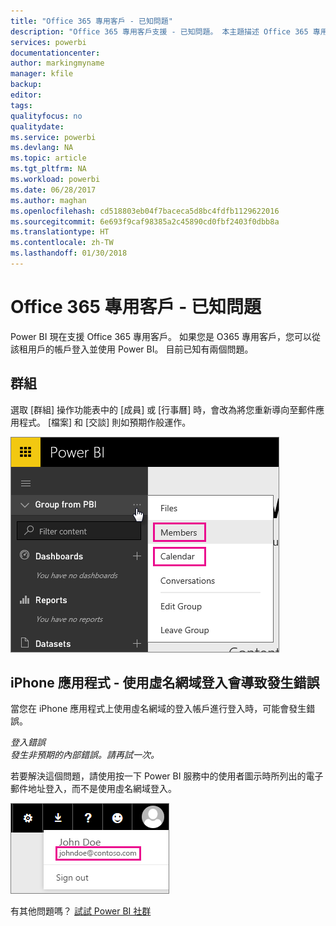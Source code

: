 ```yaml
---
title: "Office 365 專用客戶 - 已知問題"
description: "Office 365 專用客戶支援 - 已知問題。 本主題描述 Office 365 專用客戶的特定問題。 其中包括群組功能的限制，以及 iPhone 應用程式使用虛名網域的限制。"
services: powerbi
documentationcenter: 
author: markingmyname
manager: kfile
backup: 
editor: 
tags: 
qualityfocus: no
qualitydate: 
ms.service: powerbi
ms.devlang: NA
ms.topic: article
ms.tgt_pltfrm: NA
ms.workload: powerbi
ms.date: 06/28/2017
ms.author: maghan
ms.openlocfilehash: cd518803eb04f7baceca5d8bc4fdfb1129622016
ms.sourcegitcommit: 6e693f9caf98385a2c45890cd0fbf2403f0dbb8a
ms.translationtype: HT
ms.contentlocale: zh-TW
ms.lasthandoff: 01/30/2018
---
```

# <a name="office-365-dedicated-customers---known-issues"></a>Office 365 專用客戶 - 已知問題
Power BI 現在支援 Office 365 專用客戶。  如果您是 O365 專用客戶，您可以從該租用戶的帳戶登入並使用 Power BI。 目前已知有兩個問題。

## <a name="groups"></a>群組
選取 [群組] 操作功能表中的 [成員]  或 [行事曆]  時，會改為將您重新導向至郵件應用程式。  [檔案] 和 [交談] 則如預期作般運作。

![](media/service-admin-office-365-dedicated-known-issues/group-menu.png)

## <a name="iphone-app---sign-in-with-vanity-domain-leads-to-error"></a>iPhone 應用程式 - 使用虛名網域登入會導致發生錯誤
當您在 iPhone 應用程式上使用虛名網域的登入帳戶進行登入時，可能會發生錯誤。

*登入錯誤*  
*發生非預期的內部錯誤。請再試一次。*

若要解決這個問題，請使用按一下 Power BI 服務中的使用者圖示時所列出的電子郵件地址登入，而不是使用虛名網域登入。

![](media/service-admin-office-365-dedicated-known-issues/sign-in-address.png)

有其他問題嗎？ [試試 Power BI 社群](http://community.powerbi.com/)

